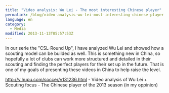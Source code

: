 ```yaml
---
title: "Video analysis: Wu Lei - The most interesting Chinese player"
permalink: /blog/video-analysis-wu-lei-most-interesting-chinese-player
language: en
category:
  - Media
modified: 2013-11-13T05:57:53Z
---
```


In our serie the "CSL-Round Up", I have analyzed Wu Lei and showed how a scouting model can be builded as well. This is something new in China, so hopefully a lot of clubs can work more structured and detailed in their scouting and finding the perfect players for their set up in the future. That is one of my goals of presenting these videos in China to help raise the level.

<http://v.hupu.com/soccer/v131236.html> - Video analysis of Wu Lei + Scouting focus - The Chinese player of the 2013 season (in my oppinion)
